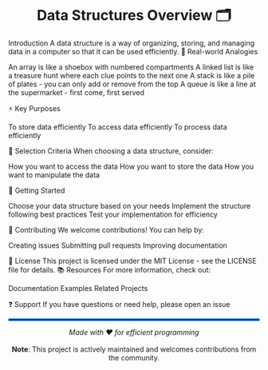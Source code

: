 <h1 align=center>Data Structures Overview 🗂️</h1>
Introduction
A data structure is a way of organizing, storing, and managing data in a computer so that it can be used efficiently.
🔄 Real-world Analogies

An array is like a shoebox with numbered compartments
A linked list is like a treasure hunt where each clue points to the next one
A stack is like a pile of plates - you can only add or remove from the top
A queue is like a line at the supermarket - first come, first served

⚡ Key Purposes

To store data efficiently
To access data efficiently
To process data efficiently

🎯 Selection Criteria
When choosing a data structure, consider:

How you want to access the data
How you want to store the data
How you want to manipulate the data

🚀 Getting Started

Choose your data structure based on your needs
Implement the structure following best practices
Test your implementation for efficiency

👥 Contributing
We welcome contributions! You can help by:

Creating issues
Submitting pull requests
Improving documentation

📄 License
This project is licensed under the MIT License - see the LICENSE file for details.
📚 Resources
For more information, check out:

Documentation
Examples
Related Projects

❓ Support
If you have questions or need help, please open an issue
<hr style="border: 2px solid #0366d6;">
<div align="center">
<i>Made with ❤️ for efficient programming</i><br><br>
<b>Note</b>: This project is actively maintained and welcomes contributions from the community.
</div>
